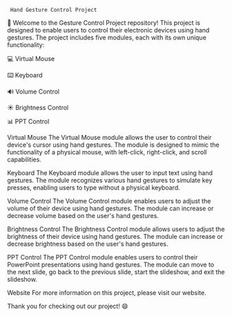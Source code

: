 ﻿     Hand Gesture Control Project

👋 Welcome to the Gesture Control Project repository! This project is designed to enable users to control their electronic devices using hand gestures. The project includes five modules, each with its own unique functionality:

💻 Virtual Mouse

⌨️ Keyboard

🔊 Volume Control

☀️ Brightness Control

📊 PPT Control

Virtual Mouse
The Virtual Mouse module allows the user to control their device's cursor using hand gestures. The module is designed to mimic the functionality of a physical mouse, with left-click, right-click, and scroll capabilities.

Keyboard
The Keyboard module allows the user to input text using hand gestures. The module recognizes various hand gestures to simulate key presses, enabling users to type without a physical keyboard.

Volume Control
The Volume Control module enables users to adjust the volume of their device using hand gestures. The module can increase or decrease volume based on the user's hand gestures.

Brightness Control
The Brightness Control module allows users to adjust the brightness of their device using hand gestures. The module can increase or decrease brightness based on the user's hand gestures.

PPT Control
The PPT Control module enables users to control their PowerPoint presentations using hand gestures. The module can move to the next slide, go back to the previous slide, start the slideshow, and exit the slideshow.

Website
For more information on this project, please visit our website.

Thank you for checking out our project! 😄



